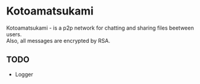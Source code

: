 # Kotoamatsukami 

Kotoamatsukami - is a p2p network for chatting and sharing files beetween users.  
Also, all messages are encrypted by RSA.

## TODO 
* Logger 